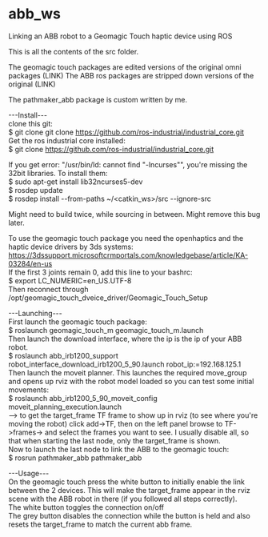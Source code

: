 # abb_ws
Linking an ABB robot to a Geomagic Touch haptic device using ROS

This is all the contents of the src folder.

The geomagic touch packages are edited versions of the original omni packages (LINK)
The ABB ros packages are stripped down versions of the original (LINK)

The pathmaker_abb package is custom written by me.

---Install---  
clone this git:  
$ git clone git clone https://github.com/ros-industrial/industrial_core.git  
Get the ros industrial core installed:  
$ git clone https://github.com/ros-industrial/industrial_core.git  

If you get error: "/usr/bin/ld: cannot find "-lncurses"", you're missing the 32bit libraries. To install them:   
$ sudo apt-get install lib32ncurses5-dev  
$ rosdep update  
$ rosdep install --from-paths ~/<catkin_ws>/src --ignore-src   

Might need to build twice, while sourcing in between. Might remove this bug later.  

To use the geomagic touch package you need the openhaptics and the haptic device drivers by 3ds systems:  
https://3dssupport.microsoftcrmportals.com/knowledgebase/article/KA-03284/en-us   
If the first 3 joints remain 0, add this line to your bashrc:  
$ export LC_NUMERIC=en_US.UTF-8  
Then reconnect through /opt/geomagic_touch_dveice_driver/Geomagic_Touch_Setup  

---Launching---  
First launch the geomagic touch package:  
$ roslaunch geomagic_touch_m geomagic_touch_m.launch   
Then launch the download interface, where the ip is the ip of your ABB robot.  
$ roslaunch abb_irb1200_support robot_interface_download_irb1200_5_90.launch robot_ip:=192.168.125.1  
Then launch the moveit planner. This launches the required move_group and opens up rviz with the robot model loaded so you can test some initial movements:  
$ roslaunch abb_irb1200_5_90_moveit_config moveit_planning_execution.launch  
--> to get the target_frame TF frame to show up in rviz (to see where you're moving the robot) click add->TF, then on the left panel browse to TF->frames-> and select the frames you want to see. I usually disable all, so that when starting the last node, only the target_frame is shown.  
Now to launch the last node to link the ABB to the geomagic touch:  
$ rosrun pathmaker_abb pathmaker_abb  

---Usage---  
On the geomagic touch press the white button to initially enable the link between the 2 devices. This will make the target_frame appear in the rviz scene with the ABB robot in there (if you followed all steps correctly).   
The white button toggles the connection on/off  
The grey button disables the connection while the button is held and also resets the target_frame to match the current abb frame.  



